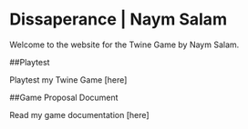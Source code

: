 # Dissaperance | Naym Salam

Welcome to the website for the Twine Game by Naym Salam.

##Playtest

Playtest my Twine Game [here]

##Game Proposal Document

Read my game documentation [here]
